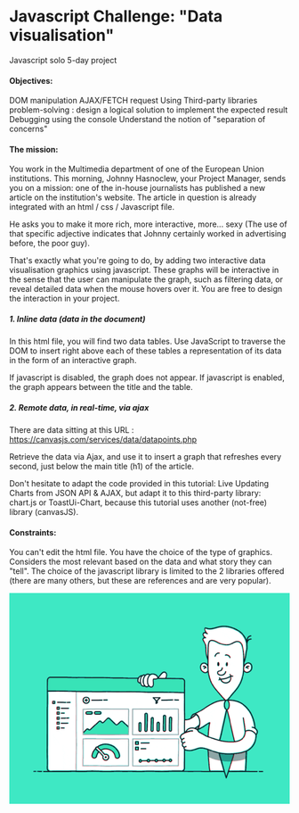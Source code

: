 # Javascript Challenge: "Data visualisation"
Javascript solo 5-day project

#### Objectives: 
DOM manipulation
AJAX/FETCH request
Using Third-party libraries
problem-solving : design a logical solution to implement the expected result
Debugging using the console
Understand the notion of "separation of concerns"

#### The mission:
You work in the Multimedia department of one of the European Union institutions. This morning, Johnny Hasnoclew, your Project Manager, sends you on a mission: one of the in-house journalists has published a new article on the institution's website. The article in question is already integrated with an html / css / Javascript file.

He asks you to make it more rich, more interactive, more... sexy (The use of that specific adjective indicates that Johnny certainly worked in advertising before, the poor guy).

That's exactly what you're going to do, by adding two interactive data visualisation graphics using javascript. These graphs will be interactive in the sense that the user can manipulate the graph, such as filtering data, or reveal detailed data when the mouse hovers over it. You are free to design the interaction in your project.

##### 1. Inline data (data in the document)
In this html file, you will find two data tables. Use JavaScript to traverse the DOM to insert right above each of these tables a representation of its data in the form of an interactive graph.

If javascript is disabled, the graph does not appear. If javascript is enabled, the graph appears between the title and the table.

##### 2. Remote data, in real-time, via ajax
There are data sitting at this URL : https://canvasjs.com/services/data/datapoints.php

Retrieve the data via Ajax, and use it to insert a graph that refreshes every second, just below the main title (h1) of the article.

Don't hesitate to adapt the code provided in this tutorial: Live Updating Charts from JSON API & AJAX, but adapt it to this third-party library: chart.js or ToastUi-Chart, because this tutorial uses another (not-free) library (canvasJS).

#### Constraints:
You can't edit the html file.
You have the choice of the type of graphics. Considers the most relevant based on the data and what story they can "tell".
The choice of the javascript library is limited to the 2 libraries offered (there are many others, but these are references and are very popular).

![Data visualisation gif](./image/js-2.gif "Data visualisation gif")
